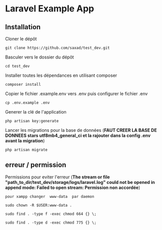
# Laravel Example App
## Installation

Cloner le  dépôt

    git clone https://github.com/saxad/test_dev.git
    
Basculer vers le dossier du dépôt

    cd test_dev

Installer toutes les dépendances en utilisant composer

    composer install


Copier le fichier .example.env vers .env puis configurer le fichier .env 

    cp .env.example .env

Generer la clé de  l'application 

    php artisan key:generate

Lancer les migrations pour la base de données  (**FAUT CREER LA BASE DE DONNEES stars utf8mb4_general_ci et la rajouter dans la config .env avant la migration**)

    php artisan migrate


## erreur / permission

Permissions pour eviter l'erreur  (**The stream or file "path_to_dir/test_dev/storage/logs/laravel.log" could not be opened in append mode: Failed to open stream: Permission non accordée**)

    pour xampp changer  www-data  par daemon

    sudo chown -R $USER:www-data .
    
    sudo find . -type f -exec chmod 664 {} \;   

    sudo find . -type d -exec chmod 775 {} \;
